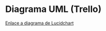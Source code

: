 ﻿
# Diagrama UML (Trello)
[Enlace a diagrama de Lucidchart](https://lucid.app/lucidchart/invitations/accept/c45373b1-b60b-4598-8a91-fe7220b8d376)


